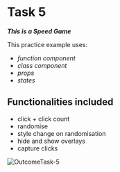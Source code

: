 # Task 5 

_**This is a Speed Game**_

This practice example  uses:
- *function component*
- *class component*
- *props*
- *states*

## Functionalities included
- click + click count
- randomise 
- style change on randomisation 
- hide and show overlays
- capture clicks 

![OutcomeTask-5](/task5.png)